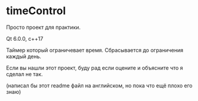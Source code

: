 # timeControl
Просто проект для практики. 

Qt 6.0.0, c++17

Таймер который ограничевает время. Сбрасывается до ограничения каждый день.

Если вы нашли этот проект, буду рад если оцените и объясните что я сделал не так.

(написал бы этот readme файл на английском, но пока что ещё плохо его знаю)
